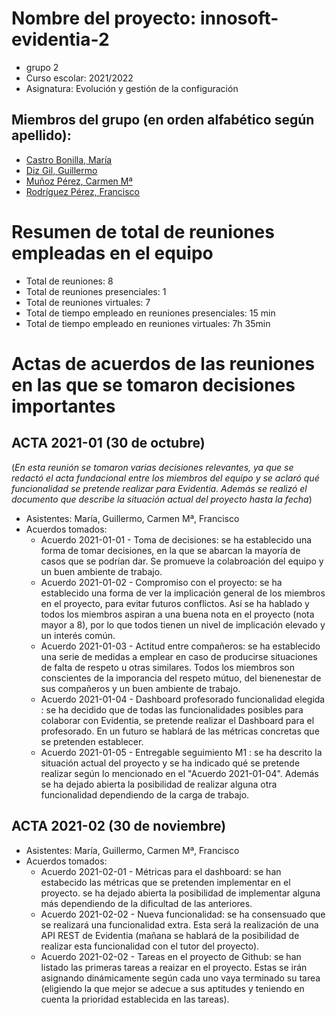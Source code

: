# Nombre del proyecto: innosoft-evidentia-2
* grupo 2 
* Curso escolar: 2021/2022
* Asignatura: Evolución y gestión de la configuración
## Miembros del grupo (en orden alfabético según apellido): 
* [Castro Bonilla, María](https://github.com/Mariia-2000)
* [Diz Gil, Guillermo](https://github.com/GuilleX7)
* [Muñoz Pérez, Carmen Mª](https://github.com/CarmenMariaMP)
* [Rodríguez Pérez, Francisco](https://github.com/Fco-bit)

# Resumen de total de reuniones empleadas en el equipo
* Total de reuniones: 8
* Total de reuniones presenciales: 1
* Total de reuniones virtuales: 7
* Total de tiempo empleado en reuniones presenciales: 15 min
* Total de tiempo empleado en reuniones virtuales: 7h 35min

# Actas de acuerdos de las reuniones en las que se tomaron decisiones importantes
## ACTA 2021-01 (30 de octubre)
(_En esta reunión se tomaron varias decisiones relevantes, ya que se redactó el acta fundacional entre los miembros del equipo y se aclaró qué funcionalidad se pretende realizar para Evidentia. Además se realizó el documento que describe la situación actual del proyecto hasta la fecha_)
* Asistentes: María, Guillermo, Carmen Mª, Francisco
* Acuerdos tomados:
  * Acuerdo 2021-01-01 - Toma de decisiones: se ha establecido una forma de tomar decisiones, en la que se abarcan la mayoría de casos que se podrían dar. Se promueve la colabroación del equipo y un buen ambiente de trabajo.
  * Acuerdo 2021-01-02 - Compromiso con el proyecto: se ha establecido una forma de ver la implicación general de los miembros en el proyecto, para evitar futuros conflictos. Así se ha hablado y todos los miembros aspiran a una buena nota en el proyecto (nota mayor a 8), por lo que todos tienen un nivel de implicación elevado y un interés común.
  * Acuerdo 2021-01-03 - Actitud entre compañeros: se ha establecido una serie de medidas a emplear en caso de producirse situaciones de falta de respeto u otras similares. Todos los miembros son conscientes de la imporancia del respeto mútuo, del bienenestar de sus compañeros y un buen ambiente de trabajo.
  * Acuerdo 2021-01-04 - Dashboard profesorado funcionalidad elegida : se ha decidido que de todas las funcionalidades posibles para colaborar con Evidentia, se pretende realizar el Dashboard para el profesorado. En un futuro se hablará de las métricas concretas que se pretenden establecer.
  * Acuerdo 2021-01-05 - Entregable seguimiento M1 : se ha descrito la situación actual del proyecto y se ha indicado qué se pretende realizar según lo mencionado en el "Acuerdo 2021-01-04". Además se ha dejado abierta la posibilidad de realizar alguna otra funcionalidad dependiendo de la carga de trabajo.

## ACTA 2021-02 (30 de noviembre)
* Asistentes: María, Guillermo, Carmen Mª, Francisco
* Acuerdos tomados:
  * Acuerdo 2021-02-01 - Métricas para el dashboard: se han estabecido las métricas que se pretenden implementar en el proyecto. se ha dejado abierta la posibilidad de implementar alguna más dependiendo de la dificultad de las anteriores.
  * Acuerdo 2021-02-02 - Nueva funcionalidad: se ha consensuado que se realizará una funcionalidad extra. Esta será la realización de una API REST de Evidentia (mañana se hablará de la posibilidad de realizar esta funcionalidad con el tutor del proyecto).
  * Acuerdo 2021-02-02 - Tareas en el proyecto de Github: se han listado las primeras tareas a reaizar en el proyecto. Estas se irán asignando dinámicamente según cada uno vaya terminado su tarea (eligiendo la que mejor se adecue a sus aptitudes y teniendo en cuenta la prioridad establecida en las tareas).